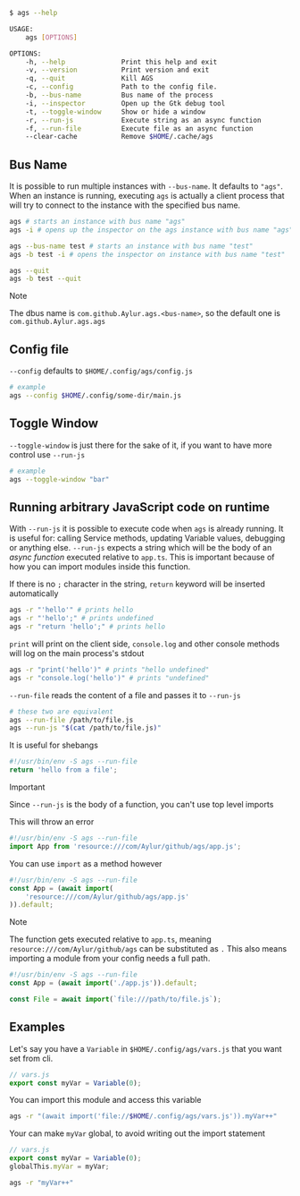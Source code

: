 ```bash
$ ags --help

USAGE:
    ags [OPTIONS]

OPTIONS:
    -h, --help              Print this help and exit
    -v, --version           Print version and exit
    -q, --quit              Kill AGS
    -c, --config            Path to the config file.
    -b, --bus-name          Bus name of the process
    -i, --inspector         Open up the Gtk debug tool
    -t, --toggle-window     Show or hide a window
    -r, --run-js            Execute string as an async function
    -f, --run-file          Execute file as an async function
    --clear-cache           Remove $HOME/.cache/ags

```

## Bus Name
It is possible to run multiple instances with `--bus-name`. It defaults to `"ags"`.
When an instance is running, executing `ags` is actually a client process that will try to connect to the instance with the specified bus name.

```bash
ags # starts an instance with bus name "ags" 
ags -i # opens up the inspector on the ags instance with bus name "ags"

ags --bus-name test # starts an instance with bus name "test" 
ags -b test -i # opens the inspector on instance with bus name "test" 

ags --quit
ags -b test --quit
```

> [!NOTE]
> The dbus name is `com.github.Aylur.ags.<bus-name>`, so the default one is `com.github.Aylur.ags.ags`

## Config file
`--config` defaults to `$HOME/.config/ags/config.js`
```bash
# example
ags --config $HOME/.config/some-dir/main.js
```

## Toggle Window
`--toggle-window` is just there for the sake of it, if you want to have more control use `--run-js`
```bash
# example
ags --toggle-window "bar"
```
## Running arbitrary JavaScript code on runtime
With `--run-js` it is possible to execute code when `ags` is already running. It is useful for: calling Service methods, updating Variable values, debugging or anything else.
`--run-js` expects a string which will be the body of an *async function* executed relative to `app.ts`. This is important because of how you can import modules inside this function.

If there is no `;` character in the string, `return` keyword will be inserted automatically
```bash
ags -r "'hello'" # prints hello
ags -r "'hello';" # prints undefined
ags -r "return 'hello';" # prints hello
```

`print` will print on the client side, `console.log` and other console methods will log on the main process's stdout
```bash
ags -r "print('hello')" # prints "hello undefined"
ags -r "console.log('hello')" # prints "undefined"
```

`--run-file` reads the content of a file and passes it to `--run-js`
```bash
# these two are equivalent 
ags --run-file /path/to/file.js
ags --run-js "$(cat /path/to/file.js)"
```

It is useful for shebangs
```js
#!/usr/bin/env -S ags --run-file
return 'hello from a file';
```

> [!IMPORTANT]
> Since `--run-js` is the body of a function, you can't use top level imports

This will throw an error
```js
#!/usr/bin/env -S ags --run-file
import App from 'resource:///com/Aylur/github/ags/app.js';
```

You can use `import` as a method however 
```js
#!/usr/bin/env -S ags --run-file
const App = (await import(
    'resource:///com/Aylur/github/ags/app.js'
)).default;
```

> [!NOTE]
> The function gets executed relative to `app.ts`, meaning `resource:///com/Aylur/github/ags` can be substituted as `.`
> This also means importing a module from your config needs a full path.

```js
#!/usr/bin/env -S ags --run-file
const App = (await import('./app.js')).default;

const File = await import(`file:///path/to/file.js`);
```

## Examples
Let's say you have a `Variable` in `$HOME/.config/ags/vars.js` that you want set from cli.
```js
// vars.js
export const myVar = Variable(0);
```

You can import this module and access this variable
```bash
ags -r "(await import('file://$HOME/.config/ags/vars.js')).myVar++"
```

Your can make `myVar` global, to avoid writing out the import statement
```js
// vars.js
export const myVar = Variable(0);
globalThis.myVar = myVar;
```
```bash
ags -r "myVar++"
```